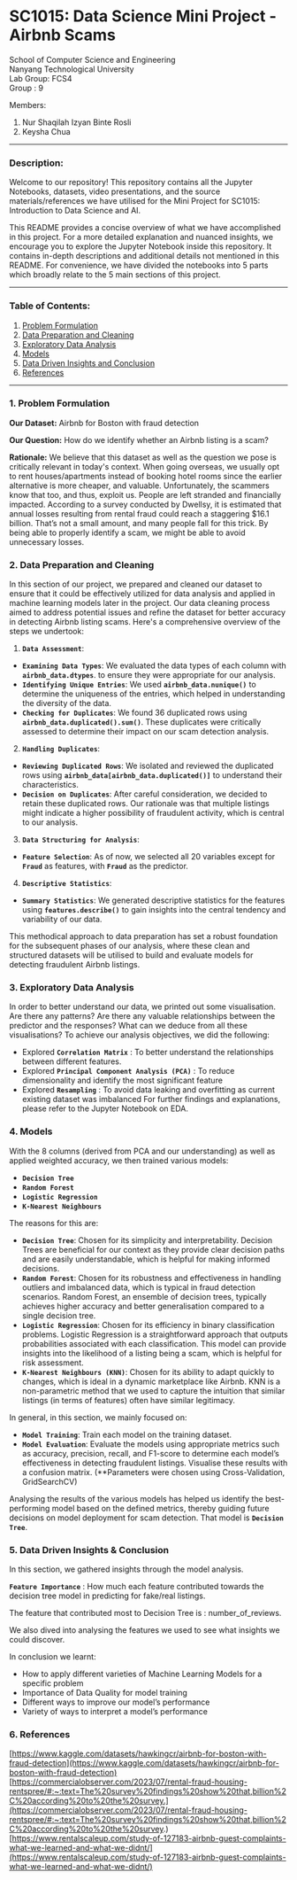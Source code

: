 # SC1015: Data Science Mini Project - Airbnb Scams

School of Computer Science and Engineering\
Nanyang Technological University\
Lab Group: FCS4\
Group : 9

Members: <br/>
1. Nur Shaqilah Izyan Binte Rosli<br/>
2. Keysha Chua

---
### Description:
Welcome to our repository! This repository contains all the Jupyter Notebooks, datasets, video presentations, and the source materials/references we have utilised for the Mini Project for SC1015: Introduction to Data Science and AI.

This README provides a concise overview of what we have accomplished in this project. For a more detailed explanation and nuanced insights, we encourage you to explore the Jupyter Notebook inside this repository. It contains in-depth descriptions and additional details not mentioned in this README. For convenience, we have divided the notebooks into 5 parts which broadly relate to the 5 main sections of this project.

---
### Table of Contents:
1. [Problem Formulation](#1-Problem-Formulation)
2. [Data Preparation and Cleaning](#2-Data-Preparation-and-Cleaning)
3. [Exploratory Data Analysis](#3-Exploratory-Data-Analysis)
4. [Models](#4-Models)
5. [Data Driven Insights and Conclusion](#5-Data-Drive-Insights-and-Conclusion)
6. [References](#6-References)


---
### 1. Problem Formulation
**Our Dataset:** Airbnb for Boston with fraud detection

**Our Question:** How do we identify whether an Airbnb listing is a scam?

**Rationale:** We believe that this dataset as well as the question we pose is critically relevant in today's context. When going overseas, we usually opt to rent houses/apartments instead of booking hotel rooms since the earlier alternative is more cheaper, and valuable. Unfortunately, the scammers know that too, and thus, exploit us. People are left stranded and financially impacted. According to a survey conducted by Dwellsy, it is estimated that annual losses resulting from rental fraud could reach a staggering $16.1 billion. That’s not a small amount, and many people fall for this trick. By being able to properly identify a scam, we might be able to avoid unnecessary losses.




### 2. Data Preparation and Cleaning
In this section of our project, we prepared and cleaned our dataset to ensure that it could be effectively utilized for data analysis and applied in machine learning models later in the project. Our data cleaning process aimed to address potential issues and refine the dataset for better accuracy in detecting Airbnb listing scams. Here's a comprehensive overview of the steps we undertook:
1. **`Data Assessment`**:
- **`Examining Data Types`**: We evaluated the data types of each column with **`airbnb_data.dtypes`**. to ensure they were appropriate for our analysis.
- **`Identifying Unique Entries`**: We used **`airbnb_data.nunique()`** to determine the uniqueness of the entries, which helped in understanding the diversity of the data.
- **`Checking for Duplicates`**: We found 36 duplicated rows using **`airbnb_data.duplicated().sum()`**. These duplicates were critically assessed to determine their impact on our scam detection analysis.
2. **`Handling Duplicates`**:
- **`Reviewing Duplicated Rows`**: We isolated and reviewed the duplicated rows using **`airbnb_data[airbnb_data.duplicated()]`** to understand their characteristics.
- **`Decision on Duplicates`**: After careful consideration, we decided to retain these duplicated rows. Our rationale was that multiple listings might indicate a higher possibility of fraudulent activity, which is central to our analysis.
3. **`Data Structuring for Analysis`**:
- **`Feature Selection`**: As of now, we selected all 20 variables except for **`Fraud`** as features, with **`Fraud`** as the predictor.
4. **`Descriptive Statistics`**:
- **`Summary Statistics`**: We generated descriptive statistics for the features using **`features.describe()`** to gain insights into the central tendency and variability of our data.
  
This methodical approach to data preparation has set a robust foundation for the subsequent phases of our analysis, where these clean and structured datasets will be utilised to build and evaluate models for detecting fraudulent Airbnb listings.

### 3. Exploratory Data Analysis
In order to better understand our data, we printed out some visualisation. Are there any patterns? Are there any valuable relationships between the predictor and the responses? What can we deduce from all these visualisations?
To achieve our analysis objectives, we did the following:
- Explored **`Correlation Matrix`** : To better understand the relationships between different features.
- Explored **`Principal Component Analysis (PCA)`** : To reduce dimensionality and identify the most significant feature
- Explored **`Resampling`** : To avoid data leaking and overfitting as current existing dataset was imbalanced
For further findings and explanations, please refer to the Jupyter Notebook on EDA.

### 4. Models
With the 8 columns (derived from PCA and our understanding) as well as applied weighted accuracy, we then trained various models:
- **`Decision Tree`**
- **`Random Forest`**
- **`Logistic Regression`**
- **`K-Nearest Neighbours`**
  
The reasons for this are:
- **`Decision Tree`**: Chosen for its simplicity and interpretability. Decision Trees are beneficial for our context as they provide clear decision paths and are easily understandable, which is helpful for making informed decisions.
- **`Random Forest`**: Chosen for its robustness and effectiveness in handling outliers and imbalanced data, which is typical in fraud detection scenarios. Random Forest, an ensemble of decision trees, typically achieves higher accuracy and better generalisation compared to a single decision tree.
- **`Logistic Regression`**: Chosen for its efficiency in binary classification problems. Logistic Regression is a straightforward approach that outputs probabilities associated with each classification. This model can provide insights into the likelihood of a listing being a scam, which is helpful for risk assessment.
- **`K-Nearest Neighbours (KNN)`**: Chosen for its ability to adapt quickly to changes, which is ideal in a dynamic marketplace like Airbnb. KNN is a non-parametric method that we used to capture the intuition that similar listings (in terms of features) often have similar legitimacy.

In general, in this section, we mainly focused on:
- **`Model Training`**: Train each model on the training dataset.
- **`Model Evaluation`**: Evaluate the models using appropriate metrics such as accuracy, precision, recall, and F1-score to determine each model’s effectiveness in detecting fraudulent listings. Visualise these results with a confusion matrix.
(**Parameters were chosen using Cross-Validation, GridSearchCV)

Analysing the results of the various models has helped us identify the best-performing model based on the defined metrics, thereby guiding future decisions on model deployment for scam detection. 
That model is **`Decision Tree`**.


### 5. Data Driven Insights & Conclusion
In this section, we gathered insights through the model analysis.

**`Feature Importance`** : How much each feature contributed towards the decision tree model in predicting for fake/real listings.

The feature that contributed most to Decision Tree is : number_of_reviews.

We also dived into analysing the features we used to see what insights we could discover.

In conclusion we learnt:
- How to apply different varieties of Machine Learning Models for a specific problem
- Importance of Data Quality for model training
- Different ways to improve our model’s performance
- Variety of ways to interpret a model’s performance


### 6. References
[https://www.kaggle.com/datasets/hawkingcr/airbnb-for-boston-with-fraud-detection](https://www.kaggle.com/datasets/hawkingcr/airbnb-for-boston-with-fraud-detection)
[https://commercialobserver.com/2023/07/rental-fraud-housing-rentspree/#:~:text=The%20survey%20findings%20show%20that,billion%2C%20according%20to%20the%20survey.](https://commercialobserver.com/2023/07/rental-fraud-housing-rentspree/#:~:text=The%20survey%20findings%20show%20that,billion%2C%20according%20to%20the%20survey.)
[https://www.rentalscaleup.com/study-of-127183-airbnb-guest-complaints-what-we-learned-and-what-we-didnt/](https://www.rentalscaleup.com/study-of-127183-airbnb-guest-complaints-what-we-learned-and-what-we-didnt/)



